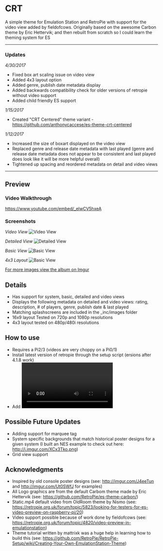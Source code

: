 # CRT
A simple theme for Emulation Station and RetroPie with support for the video view added by fieldofcows.  Originally based on the awesome Carbon theme by Eric Hettervik; and then rebuilt from scratch so I could learn the theming system for ES

---

### Updates

*4/30/2017*
- Fixed box art scaling issue on video view
- Added 4x3 layout option
- Added genre, publish date metadata display
- Added backwards compatibility check for older versions of retropie without video support
- Added child friendly ES support

*1/15/2017*
- Created "CRT Centered" theme variant - https://github.com/anthonycaccese/es-theme-crt-centered

*1/12/2017*
- Increased the size of boxart displayed on the video view
- Replaced genre and release date metadata with last played (genre and release date metadata does not appear to be consistent and last played does look like it will be more helpful overall)
- Tightened up spacing and reordered metadata on detail and video views

---

## Preview

### Video Walkthrough
https://www.youtube.com/embed/_elwCV5hxeA

### Screenshots

*Video View*
![Video View](http://i.imgur.com/e6y0kIl.png)

*Detailed View*
![Detailed View](http://i.imgur.com/tA6mfEc.png)

*Basic View*
![Basic View](http://i.imgur.com/npqHCZy.png)

*4x3 Layout*
![Basic View](http://i.imgur.com/pubsyyv.png)

[For more images view the album on Imgur](http://imgur.com/a/w7JNT)


## Details

- Has support for system, basic, detailed and video views
- Displays the following metadata on detailed and video views: rating, description, # of players, genre, publish date & last played
- Matching splashscreens are included in the \_inc/images folder
- 16x9 layout Tested on 720p and 1080p resolutions
- 4x3 layout tested on 480p/480i resolutions

## How to use

- Requires a Pi2/3 (videos are very choppy on a Pi0/1)
- Install latest version of retropie through the setup script (ersions after 4.1.8 work)
- Add <video> elements to your gamelist to reference videos for each game on your pi (videos can be stored anywhere just like images)

## Possible Future Updates

- Adding support for marquee tag
- System specific backgrounds that match historical poster designs for a given system (I built an NES example to check out here: http://i.imgur.com/XCx3Tko.png)
- Grid view support

## Acknowledgments

- Inspired by old console poster designs (see: http://imgur.com/J4eeTun and http://imgur.com/Ut0SWfJ for examples) 
- All Logo graphics are from the default Carbom theme made by Eric Hettervik (see: https://github.com/RetroPie/es-theme-carbon/)
- Static.mp4 default video from OldRoom theme by Nismo (see: https://retropie.org.uk/forum/topic/5823/looking-for-testers-for-es-video-preview-on-raspberry-pi/20)
- Video support possible because of work done by fieldofcows (see: https://retropie.org.uk/forum/topic/4820/video-preview-in-emulationstation)
- Theme tutorial written by mattrixk was a huge help in learning how to build this (see: https://github.com/RetroPie/RetroPie-Setup/wiki/Creating-Your-Own-EmulationStation-Theme)
